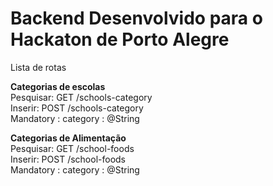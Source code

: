 # Backend Desenvolvido para o Hackaton de Porto Alegre

<p>Lista de rotas <br/>

<strong>Categorias de escolas</strong><br/>
Pesquisar: GET  /schools-category<br/>
Inserir: POST   /schools-category<br/>
  Mandatory : category : @String<br/>
</p>


<strong>Categorias de Alimentação</strong><br/>
Pesquisar: GET  /school-foods<br/>
Inserir: POST   /school-foods<br/>
  Mandatory : category : @String<br/>
</p>
